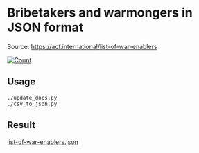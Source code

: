 # Bribetakers and warmongers in JSON format

Source: https://acf.international/list-of-war-enablers

[![Count](https://img.shields.io/badge/count-7050-red)](https://acf.international/list-of-war-enablers)

## Usage

```
./update_docs.py
./csv_to_json.py
```

## Result

[list-of-war-enablers.json](https://raw.githubusercontent.com/sirekanian/list-of-war-enablers/master/list-of-war-enablers.json)
